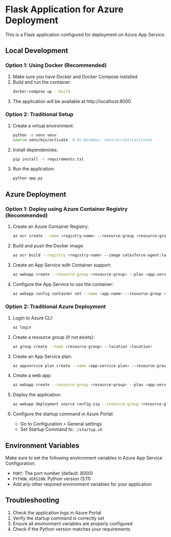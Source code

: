 # Flask Application for Azure Deployment

This is a Flask application configured for deployment on Azure App Service.

## Local Development

### Option 1: Using Docker (Recommended)

1. Make sure you have Docker and Docker Compose installed
2. Build and run the container:
   ```bash
   docker-compose up --build
   ```
3. The application will be available at http://localhost:8000

### Option 2: Traditional Setup

1. Create a virtual environment:
   ```bash
   python -m venv venv
   source venv/bin/activate  # On Windows: venv\Scripts\activate
   ```

2. Install dependencies:
   ```bash
   pip install -r requirements.txt
   ```

3. Run the application:
   ```bash
   python app.py
   ```

## Azure Deployment

### Option 1: Deploy using Azure Container Registry (Recommended)

1. Create an Azure Container Registry:
   ```bash
   az acr create --name <registry-name> --resource-group <resource-group> --sku Basic --admin-enabled true
   ```

2. Build and push the Docker image:
   ```bash
   az acr build --registry <registry-name> --image salesforce-agent:latest .
   ```

3. Create an App Service with Container support:
   ```bash
   az webapp create --resource-group <resource-group> --plan <app-service-plan> --name <app-name> --deployment-container-image-name <registry-name>.azurecr.io/salesforce-agent:latest
   ```

4. Configure the App Service to use the container:
   ```bash
   az webapp config container set --name <app-name> --resource-group <resource-group> --docker-custom-image-name <registry-name>.azurecr.io/salesforce-agent:latest --docker-registry-server-url https://<registry-name>.azurecr.io
   ```

### Option 2: Traditional Azure Deployment

1. Login to Azure CLI:
   ```bash
   az login
   ```

2. Create a resource group (if not exists):
   ```bash
   az group create --name <resource-group> --location <location>
   ```

3. Create an App Service plan:
   ```bash
   az appservice plan create --name <app-service-plan> --resource-group <resource-group> --sku B1 --is-linux
   ```

4. Create a web app:
   ```bash
   az webapp create --resource-group <resource-group> --plan <app-service-plan> --name <app-name> --runtime "PYTHON:3.11"
   ```

5. Deploy the application:
   ```bash
   az webapp deployment source config-zip --resource-group <resource-group> --name <app-name> --src <path-to-zip-file>
   ```

6. Configure the startup command in Azure Portal:
   - Go to Configuration > General settings
   - Set Startup Command to: `./startup.sh`

## Environment Variables

Make sure to set the following environment variables in Azure App Service Configuration:

- `PORT`: The port number (default: 8000)
- `PYTHON_VERSION`: Python version (3.11)
- Add any other required environment variables for your application

## Troubleshooting

1. Check the application logs in Azure Portal
2. Verify the startup command is correctly set
3. Ensure all environment variables are properly configured
4. Check if the Python version matches your requirements 